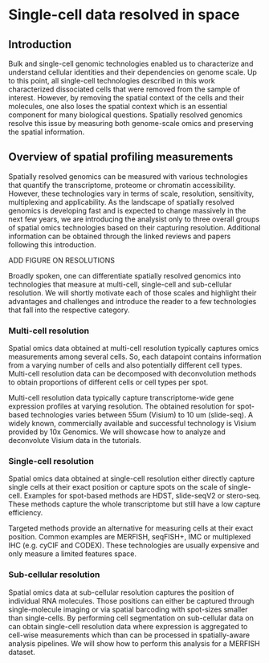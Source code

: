 # Single-cell data resolved in space

## Introduction

Bulk and single-cell genomic technologies enabled us to characterize and understand cellular identities and their dependencies on genome scale. Up to this point, all single-cell technologies described in this work characterized dissociated cells that were removed from the sample of interest. However, by removing the spatial context of the cells and their molecules, one also loses the spatial context which is an essential component for many biological questions. Spatially resolved genomics resolve this issue by measuring both genome-scale omics and preserving the spatial information. 


## Overview of spatial profiling measurements

Spatially resolved genomics can be measured with various technologies that quantify the transcriptome, proteome or chromatin accessibility. However, these technologies vary in terms of scale, resolution, sensitivity, multiplexing and applicability. As the landscape of spatially resolved genomics is developing fast and is expected to change massively in the next few years, we are introducing the analysist only to three overall groups of spatial omics technologies based on their capturing resolution. Additional information can be obtained through the linked reviews and papers following this introduction. 

ADD FIGURE ON RESOLUTIONS

Broadly spoken, one can differentiate spatially resolved genomics into technologies that measure at multi-cell, single-cell and sub-cellular resolution. We will shortly motivate each of those scales and highlight their advantages and challenges and introduce the reader to a few technologies that fall into the respective category. 

### Multi-cell resolution
Spatial omics data obtained at multi-cell resolution typically captures omics measurements among several cells. So, each datapoint contains information from a varying number of cells and also potentially different cell types. Multi-cell resolution data can be decomposed with deconvolution methods to obtain proportions of different cells or cell types per spot.

Multi-cell resolution data typically capture transcriptome-wide gene expression profiles at varying resolution. The obtained resolution for spot-based technologies varies between 55um (Visium) to 10 um (slide-seq). A widely known, commercially available and successful technology is Visium provided by 10x Genomics. We will showcase how to analyze and deconvolute Visium data in the tutorials.

### Single-cell resolution
Spatial omics data obtained at single-cell resolution either directly capture single cells at their exact position or capture spots on the scale of single-cell. Examples for spot-based methods are HDST, slide-seqV2 or stero-seq. These methods capture the whole transcriptome but still have a low capture efficiency. 

Targeted methods provide an alternative for measuring cells at their exact position. Common examples are MERFISH, seqFISH+, IMC or multiplexed IHC (e.g. cyCIF and CODEX). These technologies are usually expensive and only measure a limited features space. 

### Sub-cellular resolution
Spatial omics data at sub-cellular resolution captures the position of individual RNA molecules. Those positions can either be captured through single-molecule imaging or via spatial barcoding with spot-sizes smaller than single-cells. By performing cell segmentation on sub-cellular data on can obtain single-cell resolution data where expression is aggregated to cell-wise measurements which than can be processed in spatially-aware analysis pipelines. We will show how to perform this analysis for a MERFISH dataset.
